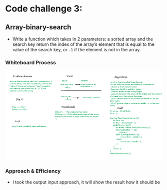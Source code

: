 # Code challenge 3:

## Array-binary-search
- Write a function which takes in 2 parameters: a sorted array and the search key return the index of the array’s element that is equal to the value of the search key, or `-1` if the element is not in the array.

### Whiteboard Process

![image](sam.PNG)

### Approach & Efficiency
- I took the output input approach, it will show the result how it should be 
